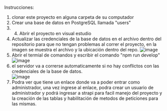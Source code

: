 Instrucciones:
1. clonar este proyecto en alguna carpeta de su computador 
2. Crear una base de datos en PostgreSQL llamada "users"
3. 4. Abrir el proyecto en visual estudio 
4. Actualizar las credenciales de la base de datos en el archivo dentro del repositorio para que no tengan problemas al correr el proyecto, en la imagen se muestra el archivo y la ubicación dentro del repo.
![image](https://user-images.githubusercontent.com/38962063/194182745-1b0cf509-46fa-4917-b374-a08b63540c21.png)
5. Abrir el termial de comandos y escribir el comando "npm run develop"
![image](https://user-images.githubusercontent.com/38962063/194183138-4ee2b5fd-d5ae-4cd1-877d-64b7567c37d9.png)
6. el servidor va a correrse automaticamente si no hay conflictos con las credenciales de la base de datos.  
![image](https://user-images.githubusercontent.com/38962063/194183241-4f38242e-4362-470e-a11e-4a6e88771bab.png)
7. Podra ver que tiene un enlace donde va a poder entrar como administrador, una vez ingrese al enlace, podra crear un usuario de administrador y podrá ingresar a strapi para facil manejo del proyecto y la creación de las tablas y habilitación de metodos de peticiones para las mismas.



